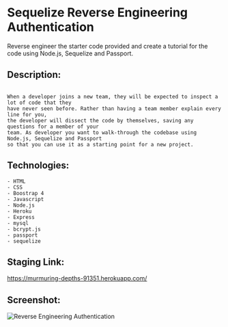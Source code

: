 # Sequelize Reverse Engineering Authentication


Reverse engineer the starter code provided and create a tutorial for the code using Node.js, 
Sequelize and Passport.

## Description:

```

When a developer joins a new team, they will be expected to inspect a lot of code that they 
have never seen before. Rather than having a team member explain every line for you, 
the developer will dissect the code by themselves, saving any questions for a member of your 
team. As developer you want to walk-through the codebase using Node.js, Sequelize and Passport
so that you can use it as a starting point for a new project.

```

## Technologies:

```
- HTML
- CSS
- Boostrap 4
- Javascript
- Node.js
- Heroku
- Express
- mysql
- bcrypt.js
- passport
- sequelize

```
## Staging Link:
https://murmuring-depths-91351.herokuapp.com/



## Screenshot:

![Reverse Engineering Authentication](.gif)

